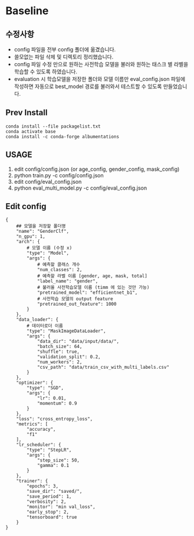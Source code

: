 # Baseline

## 수정사항

- config 파일을 전부 config 폴더에 옮겼습니다.
- 쓸모없는 파일 삭제 및 디렉토리 정리했습니다.
- config 파일 수정 만으로 원하는 사전학습 모델을 불러와 원하는 태스크 별 라벨을 학습할 수 있도록 하였습니다.
- evaluation 시 학습모델을 저장한 폴더와 모델 이름만 eval_config.json 파일에 작성하면 자동으로 best_model 경로를
  불러와서 테스트할 수 있도록 만들었습니다.

## Prev Install
```
conda install --file packagelist.txt
conda activate base
conda install -c conda-forge albumentations
```

## USAGE
1. edit config/config.json (or age_config, gender_config, mask_config)
2. python train.py -c config/config.json
3. edit config/eval_config.json
4. python eval_multi_model.py -c config/eval_config.json

## Edit config

```
{
    ## 모델을 저장할 폴더명
    "name": "GenderClf",
    "n_gpu": 1,
    "arch": {
        # 모델 이름 (수정 x)
        "type": "Model",
        "args": {
            # 예측할 클래스 개수
            "num_classes": 2,
            # 예측할 라벨 이름 [gender, age, mask, total]
            "label_name": "gender",
            # 불러올 사전학습모델 이름 (timm 에 있는 것만 가능)
            "pretrained_model": "efficientnet_b1",
            # 사전학습 모델의 output feature
            "pretrained_out_feature": 1000
        }
    },
    "data_loader": {
        # 데이터로더 이름
        "type": "MaskImageDataLoader",
        "args": {
            "data_dir": "data/input/data/",
            "batch_size": 64,
            "shuffle": true,
            "validation_split": 0.2,
            "num_workers": 2,
            "csv_path": "data/train_csv_with_multi_labels.csv"
        }
    },
    "optimizer": {
        "type": "SGD",
        "args": {
            "lr": 0.01,
            "momentum": 0.9
        }
    },
    "loss": "cross_entropy_loss",
    "metrics": [
        "accuracy",
        "f1"
    ],
    "lr_scheduler": {
        "type": "StepLR",
        "args": {
            "step_size": 50,
            "gamma": 0.1
        }
    },
    "trainer": {
        "epochs": 3,
        "save_dir": "saved/",
        "save_period": 1,
        "verbosity": 2,
        "monitor": "min val_loss",
        "early_stop": 2,
        "tensorboard": true
    }
}
```
